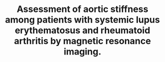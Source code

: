 ---
layout: page
header: no
#
# Content
#
subheadline: "Recent Publication"
title: "Assessment of aortic stiffness among patients with systemic lupus erythematosus and rheumatoid arthritis by magnetic resonance imaging.
"
teaser: "Assessment of aortic stiffness among patients with systemic lupus erythematosus and rheumatoid arthritis by magnetic resonance imaging.
"
categories: [Publications]
tags: [Cardiology, Radiology]
---